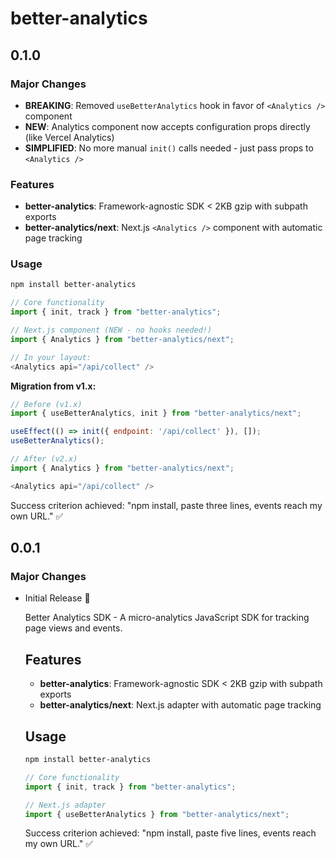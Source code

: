 # better-analytics

## 0.1.0

### Major Changes

- **BREAKING**: Removed `useBetterAnalytics` hook in favor of `<Analytics />` component
- **NEW**: Analytics component now accepts configuration props directly (like Vercel Analytics)
- **SIMPLIFIED**: No more manual `init()` calls needed - just pass props to `<Analytics />`

### Features

- **better-analytics**: Framework-agnostic SDK < 2KB gzip with subpath exports  
- **better-analytics/next**: Next.js `<Analytics />` component with automatic page tracking

### Usage

```bash
npm install better-analytics
```

```javascript
// Core functionality
import { init, track } from "better-analytics";

// Next.js component (NEW - no hooks needed!)
import { Analytics } from "better-analytics/next";

// In your layout:
<Analytics api="/api/collect" />
```

**Migration from v1.x:**
```javascript
// Before (v1.x)
import { useBetterAnalytics, init } from "better-analytics/next";

useEffect(() => init({ endpoint: '/api/collect' }), []);
useBetterAnalytics();

// After (v2.x)
import { Analytics } from "better-analytics/next";

<Analytics api="/api/collect" />
```

Success criterion achieved: "npm install, paste three lines, events reach my own URL." ✅

## 0.0.1

### Major Changes

- Initial Release 🚀

  Better Analytics SDK - A micro-analytics JavaScript SDK for tracking page views and events.

  ## Features

  - **better-analytics**: Framework-agnostic SDK < 2KB gzip with subpath exports
  - **better-analytics/next**: Next.js adapter with automatic page tracking

  ## Usage

  ```bash
  npm install better-analytics
  ```

  ```javascript
  // Core functionality
  import { init, track } from "better-analytics";

  // Next.js adapter
  import { useBetterAnalytics } from "better-analytics/next";
  ```

  Success criterion achieved: "npm install, paste five lines, events reach my own URL." ✅